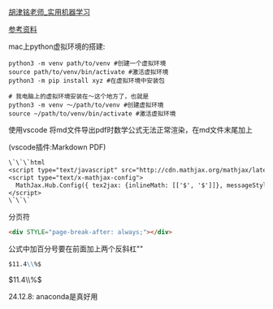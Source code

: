 
[胡津铭老师_实用机器学习](https://www.bilibili.com/video/BV1Gw4m1i7ys/?spm_id_from=333.788&vd_source=8924ad59b4f62224f165e16aa3d04f00)

[参考资料](https://zh.d2l.ai/)

mac上python虚拟环境的搭建:
```shell
python3 -m venv path/to/venv #创建一个虚拟环境
source path/to/venv/bin/activate #激活虚拟环境
python3 -m pip install xyz #在虚拟环境中安装包

# 我电脑上的虚拟环境安装在～这个地方了，也就是
python3 -m venv ～/path/to/venv #创建虚拟环境
source ~/path/to/venv/bin/activate #激活虚拟环境
```
使用vscode 将md文件导出pdf时数学公式无法正常渲染，在md文件末尾加上

(vscode插件:Markdown PDF)
```txt
\`\`\`html
<script type="text/javascript" src="http://cdn.mathjax.org/mathjax/latest/MathJax.js?config=TeX-AMS-MML_HTMLorMML"></script>
<script type="text/x-mathjax-config">
  MathJax.Hub.Config({ tex2jax: {inlineMath: [['$', '$']]}, messageStyle: "none" });
</script>
\`\`\`
```
分页符
```html
<div STYLE="page-break-after: always;"></div>
```
公式中加百分号要在前面加上两个反斜杠"\"
```md
$11.4\\%$
```
$11.4\\%$

24.12.8:
anaconda是真好用

